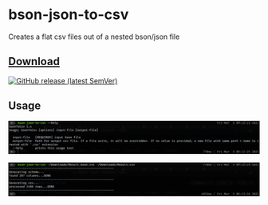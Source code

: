 # bson-json-to-csv

Creates a flat csv files out of a nested bson/json file

## [Download](https://github.com/bilal-fazlani/bson-json-to-csv/releases/download/latest/bson-json-to-csv)


 [![GitHub release (latest SemVer)](https://img.shields.io/github/v/release/bilal-fazlani/bson-json-to-csv?color=red&label=version&sort=semver&style=for-the-badge)](https://github.com/bilal-fazlani/bson-json-to-csv/releases/download/latest/bson-json-to-csv)

## Usage

![help](/images/help.png)

![help](/images/usage.png)

